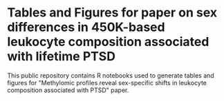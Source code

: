 # Tables and Figures for paper on sex differences in 450K-based leukocyte composition associated with lifetime PTSD

This public repository contains R notebooks used to generate tables and figures for "Methylomic profiles reveal sex-specific shifts in leukocyte composition associated with PTSD" paper.  
